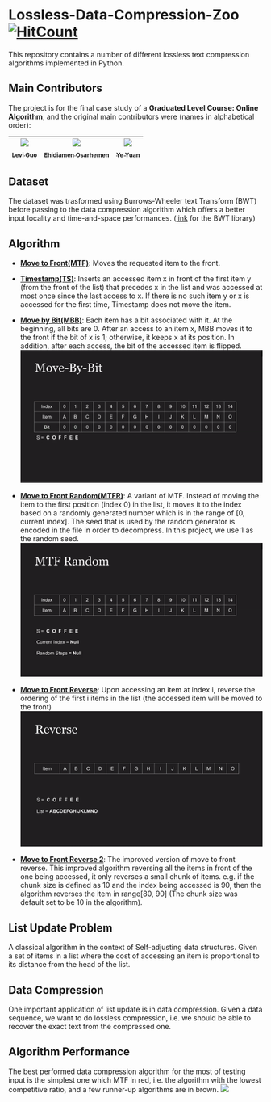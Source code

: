 # Lossless-Data-Compression-Zoo [![HitCount](http://hits.dwyl.io/LeviIsAwesome/https://github.com/LeviIsAwesome/lossless-data-compression-zoo.svg)](http://hits.dwyl.io/LeviIsAwesome/https://github.com/LeviIsAwesome/lossless-data-compression-zoo)
This repository contains a number of different lossless text compression algorithms implemented in Python.

## Main Contributors
The project is for the final case study of a __Graduated Level Course: Online Algorithm__, and the original main contributors were (names in alphabetical order):

| [<img src="https://avatars2.githubusercontent.com/u/37234961?s=400&v=4" width="100px;"/><br /><sub><b>Levi Guo</b></sub>](https://github.com/LeviIsAwesome)  | [<img src="https://avatars3.githubusercontent.com/u/28665314?s=400&v=4" width="100px;"/><br /><sub><b>Ehidiamen Osarhemen</b></sub>](https://github.com/MingoLi)  | [<img src="https://avatars1.githubusercontent.com/u/10003885?s=400&v=4" width="100px;"/><br /><sub><b>Ye Yuan</b></sub>](https://github.com/LongWinter)  |  
|---|---|---|


## Dataset
The dataset was trasformed using Burrows-Wheeler text Transform (BWT) before passing to the data compression algorithm which offers a better input locality and time-and-space performances. ([link](https://github.com/nicolaprezza/BWTIL/tree/master/tools/dB-hash) for the BWT library)

## Algorithm 
* **[Move to Front(MTF)](https://github.com/LeviIsAwesome/lossless_compression_zoo/blob/master/mtf.py)**: Moves the requested item to the front.

* **[Timestamp(TS)](https://github.com/LeviIsAwesome/lossless_compression_zoo/blob/master/timestamp.py)**: Inserts an accessed item x in front of the first item y (from the front of the list) that precedes x in the list and was accessed at most once since the last access to x. If there is no such item y or x is accessed for the first time, Timestamp does not move the item.

* **[Move by Bit(MBB)](https://github.com/LeviIsAwesome/lossless_compression_zoo/blob/master/move_by_bit.py)**: Each item has a bit associated with it. At the beginning, all bits are 0. After an access to an item x, MBB moves it to the front if the bit of x is 1; otherwise, it keeps x at its position. In addition, after each access, the bit of the accessed item is flipped.                                   
![](algorithm%20demo/mbb.gif)           

* **[Move to Front Random(MTFR)](https://github.com/LeviIsAwesome/lossless_compression_zoo/blob/master/mtf_random.py)**:
A variant of MTF. Instead of moving the item to the first position (index 0) in the list, it moves it to the index based on a randomly generated number which is in the range of [0, current index]. The seed that is used by the random generator is encoded in the file in order to decompress. In this project, we use 1 as the random seed.                        
![](algorithm%20demo/random.gif)

* **[Move to Front Reverse](https://github.com/LeviIsAwesome/lossless_compression_zoo/blob/master/mtf_reverse.py)**: Upon accessing an item at index i, reverse the ordering of the first i items in the list (the accessed item will be moved to the front)                        
![](algorithm%20demo/reverse.gif)                  

* **[Move to Front Reverse 2](https://github.com/LeviIsAwesome/lossless_compression_zoo/blob/master/mtf_reverse2.py)**: The improved version of move to front reverse. This improved algorithm reversing all the items in front of the one being accessed, it only reverses a small chunk of items. e.g. if the chunk size is defined as 10 and the index being accessed is 90, then the algorithm reverses the item in range[80, 90] (The chunk size was default set to be 10 in the algorithm).       

## List Update Problem
A classical algorithm in the context of Self-adjusting data structures. Given a set of items in a list where the cost of accessing an item is proportional to its distance from the head of the list.

## Data Compression
One important application of list update is in data compression. Given a data sequence, we want to do lossless compression, i.e. we should be able to recover the exact text from the compressed one.

## Algorithm Performance
The best performed data compression algorithm for the most of testing input is the simplest one which MTF in red, i.e. the algorithm with the lowest competitive ratio, and a few runner-up algorithms are in brown. 
![](https://github.com/LeviIsAwesome/lossless_compression_zoo/blob/master/algorithm%20demo/algorithm%20running%20persormance.png)
